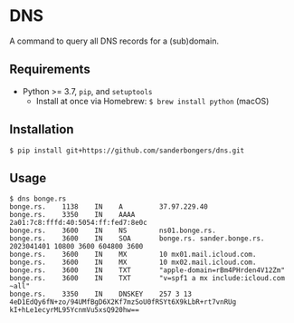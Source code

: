 # DNS

A command to query all DNS records for a (sub)domain.

## Requirements
- Python >= 3.7, `pip`, and `setuptools`
    - Install at once via Homebrew: `$ brew install python` (macOS)

## Installation
```
$ pip install git+https://github.com/sanderbongers/dns.git
```

## Usage
```
$ dns bonge.rs
bonge.rs.    1138    IN    A         37.97.229.40
bonge.rs.    3350    IN    AAAA      2a01:7c8:fffd:40:5054:ff:fed7:8e0c
bonge.rs.    3600    IN    NS        ns01.bonge.rs.
bonge.rs.    3600    IN    SOA       bonge.rs. sander.bonge.rs. 2023041401 10800 3600 604800 3600
bonge.rs.    3600    IN    MX        10 mx01.mail.icloud.com.
bonge.rs.    3600    IN    MX        10 mx02.mail.icloud.com.
bonge.rs.    3600    IN    TXT 	     "apple-domain=rBm4PHrden4V12Zm"
bonge.rs.    3600    IN    TXT 	     "v=spf1 a mx include:icloud.com ~all"
bonge.rs.    3350    IN    DNSKEY    257 3 13 4eD1EdQy6fN+zo/94UMfBgD6X2Kf7mzSoU0fRSYt6X9kLbR+rt7vnRUg kI+hLe1ecyrML95YcnmVu5xsQ920hw==
```
